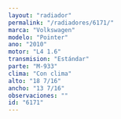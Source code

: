 ```yaml
---
layout: "radiador"
permalink: "/radiadores/6171/"
marca: "Volkswagen"
modelo: "Pointer"
ano: "2010"
motor: "L4 1.6"
transmision: "Estándar"
parte: "M-933"
clima: "Con clima"
alto: "18 7/16"
ancho: "13 7/16"
observaciones: ""
id: "6171"
---
```


